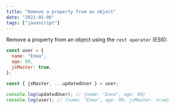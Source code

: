 ```yaml
---
title: "Remove a property from an object"
date: "2021-01-06"
tags: ["javascript"]
---
```


Remove a property from an object using the `rest operator` (ES6):

```js
const user = {
  name: "Enea",
  age: 99,
  jsMaster: true,
};

const { jsMaster, ...updatedUser } = user;

console.log(updatedUser); // {name: "Enea", age: 99}
console.log(user); // {name: "Enea", age: 99, jsMaster: true}
```
